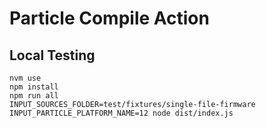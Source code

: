 # Particle Compile Action

## Local Testing
```
nvm use
npm install
npm run all
INPUT_SOURCES_FOLDER=test/fixtures/single-file-firmware INPUT_PARTICLE_PLATFORM_NAME=12 node dist/index.js
```
